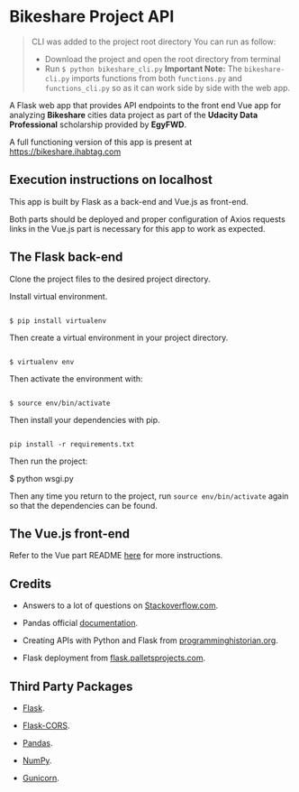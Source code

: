 
# Bikeshare Project API

  

> CLI was added to the project root directory
> You can run as follow:
> - Download the project and open the root directory from terminal
> - Run  `$ python bikeshare_cli.py`
> **Important Note:**
> The `bikeshare-cli.py` imports functions from both `functions.py` and `functions_cli.py` so as it can work side by side with the web app.


A Flask web app that provides API endpoints to the front end Vue app for analyzing **Bikeshare** cities data project as part of the **Udacity Data Professional** scholarship provided by **EgyFWD**.

  

A full functioning version of this app is present at https://bikeshare.ihabtag.com

  

## Execution instructions on localhost

This app is built by Flask as a back-end and Vue.js as front-end.

  

Both parts should be deployed and proper configuration of Axios requests links in the Vue.js part is necessary for this app to work as expected.

  

## The Flask back-end

  

Clone the project files to the desired project directory.

Install virtual environment.

```

$ pip install virtualenv

```

Then create a virtual environment in your project directory.

```

$ virtualenv env

```

Then activate the environment with:

```

$ source env/bin/activate

```

Then install your dependencies with pip.

```

pip install -r requirements.txt

```

Then run the project:

  

$ python wsgi.py

  

Then any time you return to the project, run `source env/bin/activate` again so that the dependencies can be found.

  

## The Vue.js front-end

Refer to the Vue part README [here](https://github.com/IhabTag/bikeshare-vue/blob/master/README.md) for more instructions.

  

## Credits

- Answers to a lot of questions on [Stackoverflow.com](https://stackoverflow.com/questions).

- Pandas official [documentation](https://pandas.pydata.org/docs/).

- Creating APIs with Python and Flask from [programminghistorian.org](https://programminghistorian.org/en/lessons/creating-apis-with-python-and-flask).

- Flask deployment from [flask.palletsprojects.com](https://flask.palletsprojects.com/en/1.1.x/deploying/).

## Third Party Packages

-  [Flask](https://github.com/pallets/flask).

-  [Flask-CORS](https://flask-cors.readthedocs.io/en/latest/).

-  [Pandas](https://pandas.pydata.org/).

-  [NumPy](https://numpy.org/).

-  [Gunicorn](https://gunicorn.org/).